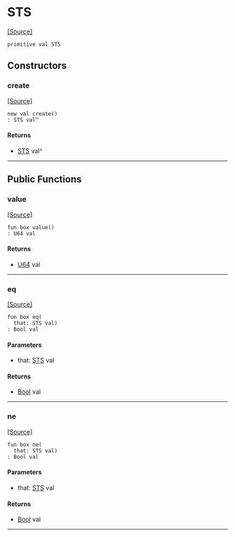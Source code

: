 # STS
<span class="source-link">[[Source]](src/mqtt-terminal/display.md#L-0-12)</span>
```pony
primitive val STS
```

## Constructors

### create
<span class="source-link">[[Source]](src/mqtt-terminal/display.md#L-0-12)</span>


```pony
new val create()
: STS val^
```

#### Returns

* [STS](mqtt-terminal-STS.md) val^

---

## Public Functions

### value
<span class="source-link">[[Source]](src/mqtt-terminal/display.md#L-0-12)</span>


```pony
fun box value()
: U64 val
```

#### Returns

* [U64](builtin-U64.md) val

---

### eq
<span class="source-link">[[Source]](src/mqtt-terminal/display.md#L-0-12)</span>


```pony
fun box eq(
  that: STS val)
: Bool val
```
#### Parameters

*   that: [STS](mqtt-terminal-STS.md) val

#### Returns

* [Bool](builtin-Bool.md) val

---

### ne
<span class="source-link">[[Source]](src/mqtt-terminal/display.md#L-0-12)</span>


```pony
fun box ne(
  that: STS val)
: Bool val
```
#### Parameters

*   that: [STS](mqtt-terminal-STS.md) val

#### Returns

* [Bool](builtin-Bool.md) val

---

